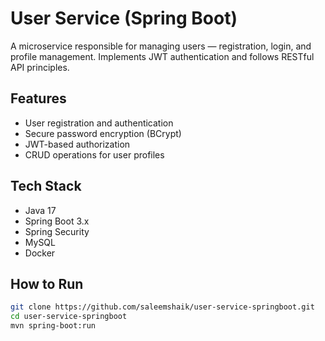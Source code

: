 # User Service (Spring Boot)

A microservice responsible for managing users — registration, login, and profile management. Implements JWT authentication and follows RESTful API principles.

## Features
- User registration and authentication
- Secure password encryption (BCrypt)
- JWT-based authorization
- CRUD operations for user profiles

## Tech Stack
- Java 17
- Spring Boot 3.x
- Spring Security
- MySQL
- Docker

## How to Run
```bash
git clone https://github.com/saleemshaik/user-service-springboot.git
cd user-service-springboot
mvn spring-boot:run
```